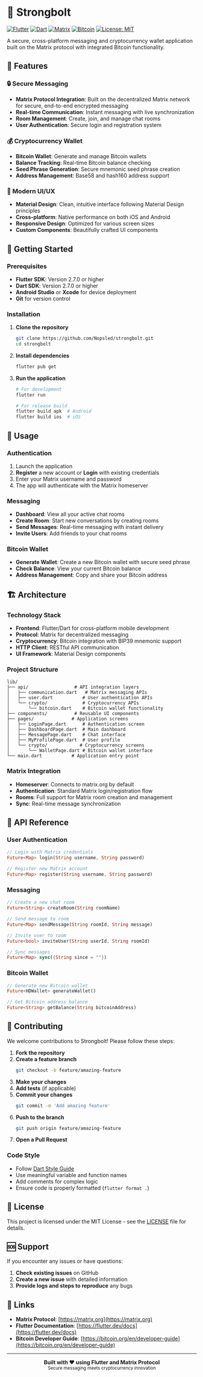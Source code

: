 # 🔐 Strongbolt

[![Flutter](https://img.shields.io/badge/Flutter-02569B?style=for-the-badge&logo=flutter&logoColor=white)](https://flutter.dev)
[![Dart](https://img.shields.io/badge/Dart-0175C2?style=for-the-badge&logo=dart&logoColor=white)](https://dart.dev)
[![Matrix](https://img.shields.io/badge/Matrix-000000?style=for-the-badge&logo=matrix&logoColor=white)](https://matrix.org)
[![Bitcoin](https://img.shields.io/badge/Bitcoin-F7931E?style=for-the-badge&logo=bitcoin&logoColor=white)](https://bitcoin.org)
[![License: MIT](https://img.shields.io/badge/License-MIT-yellow.svg?style=for-the-badge)](https://opensource.org/licenses/MIT)

A secure, cross-platform messaging and cryptocurrency wallet application built on the Matrix protocol with integrated Bitcoin functionality.

## 📱 Features

### 🔒 Secure Messaging
- **Matrix Protocol Integration**: Built on the decentralized Matrix network for secure, end-to-end encrypted messaging
- **Real-time Communication**: Instant messaging with live synchronization
- **Room Management**: Create, join, and manage chat rooms
- **User Authentication**: Secure login and registration system

### 💰 Cryptocurrency Wallet
- **Bitcoin Wallet**: Generate and manage Bitcoin wallets
- **Balance Tracking**: Real-time Bitcoin balance checking
- **Seed Phrase Generation**: Secure mnemonic seed phrase creation
- **Address Management**: Base58 and hash160 address support

### 🎨 Modern UI/UX
- **Material Design**: Clean, intuitive interface following Material Design principles
- **Cross-platform**: Native performance on both iOS and Android
- **Responsive Design**: Optimized for various screen sizes
- **Custom Components**: Beautifully crafted UI components

## 🚀 Getting Started

### Prerequisites

- **Flutter SDK**: Version 2.7.0 or higher
- **Dart SDK**: Version 2.7.0 or higher
- **Android Studio** or **Xcode** for device deployment
- **Git** for version control

### Installation

1. **Clone the repository**
   ```bash
   git clone https://github.com/Nopsled/strongbolt.git
   cd strongbolt
   ```

2. **Install dependencies**
   ```bash
   flutter pub get
   ```

3. **Run the application**
   ```bash
   # For development
   flutter run
   
   # For release build
   flutter build apk  # Android
   flutter build ios  # iOS
   ```

## 📖 Usage

### Authentication
1. Launch the application
2. **Register** a new account or **Login** with existing credentials
3. Enter your Matrix username and password
4. The app will authenticate with the Matrix homeserver

### Messaging
- **Dashboard**: View all your active chat rooms
- **Create Room**: Start new conversations by creating rooms
- **Send Messages**: Real-time messaging with instant delivery
- **Invite Users**: Add friends to your chat rooms

### Bitcoin Wallet
- **Generate Wallet**: Create a new Bitcoin wallet with secure seed phrase
- **Check Balance**: View your current Bitcoin balance
- **Address Management**: Copy and share your Bitcoin address

## 🏗️ Architecture

### Technology Stack
- **Frontend**: Flutter/Dart for cross-platform mobile development
- **Protocol**: Matrix for decentralized messaging
- **Cryptocurrency**: Bitcoin integration with BIP39 mnemonic support
- **HTTP Client**: RESTful API communication
- **UI Framework**: Material Design components

### Project Structure
```
lib/
├── api/                 # API integration layers
│   ├── communication.dart   # Matrix messaging APIs
│   ├── user.dart           # User authentication APIs
│   └── crypto/             # Cryptocurrency APIs
│       └── bitcoin.dart    # Bitcoin wallet functionality
├── components/          # Reusable UI components
├── pages/              # Application screens
│   ├── LoginPage.dart      # Authentication screen
│   ├── DashboardPage.dart  # Main dashboard
│   ├── MessagePage.dart    # Chat interface
│   ├── MyProfilePage.dart  # User profile
│   └── crypto/            # Cryptocurrency screens
│       └── WalletPage.dart # Bitcoin wallet interface
└── main.dart           # Application entry point
```

### Matrix Integration
- **Homeserver**: Connects to matrix.org by default
- **Authentication**: Standard Matrix login/registration flow
- **Rooms**: Full support for Matrix room creation and management
- **Sync**: Real-time message synchronization

## 🔧 API Reference

### User Authentication
```dart
// Login with Matrix credentials
Future<Map> login(String username, String password)

// Register new Matrix account
Future<Map> register(String username, String password)
```

### Messaging
```dart
// Create a new chat room
Future<String> createRoom(String roomName)

// Send message to room
Future<Map> sendMessage(String roomId, String message)

// Invite user to room
Future<bool> inviteUser(String userId, String roomId)

// Sync messages
Future<Map> sync({String since = ""})
```

### Bitcoin Wallet
```dart
// Generate new Bitcoin wallet
Future<HDWallet> generateWallet()

// Get Bitcoin address balance
Future<String> getBalance(String bitcoinAddress)
```

## 🤝 Contributing

We welcome contributions to Strongbolt! Please follow these steps:

1. **Fork the repository**
2. **Create a feature branch**
   ```bash
   git checkout -b feature/amazing-feature
   ```
3. **Make your changes**
4. **Add tests** (if applicable)
5. **Commit your changes**
   ```bash
   git commit -m 'Add amazing feature'
   ```
6. **Push to the branch**
   ```bash
   git push origin feature/amazing-feature
   ```
7. **Open a Pull Request**

### Code Style
- Follow [Dart Style Guide](https://dart.dev/guides/language/effective-dart/style)
- Use meaningful variable and function names
- Add comments for complex logic
- Ensure code is properly formatted (`flutter format .`)

## 📄 License

This project is licensed under the MIT License - see the [LICENSE](LICENSE) file for details.

## 🆘 Support

If you encounter any issues or have questions:

1. **Check existing issues** on GitHub
2. **Create a new issue** with detailed information
3. **Provide logs and steps to reproduce** any bugs

## 🔗 Links

- **Matrix Protocol**: [https://matrix.org](https://matrix.org)
- **Flutter Documentation**: [https://flutter.dev/docs](https://flutter.dev/docs)
- **Bitcoin Developer Guide**: [https://bitcoin.org/en/developer-guide](https://bitcoin.org/en/developer-guide)

---

<div align="center">
  <strong>Built with ❤️ using Flutter and Matrix Protocol</strong>
  <br>
  <sub>Secure messaging meets cryptocurrency innovation</sub>
</div>
